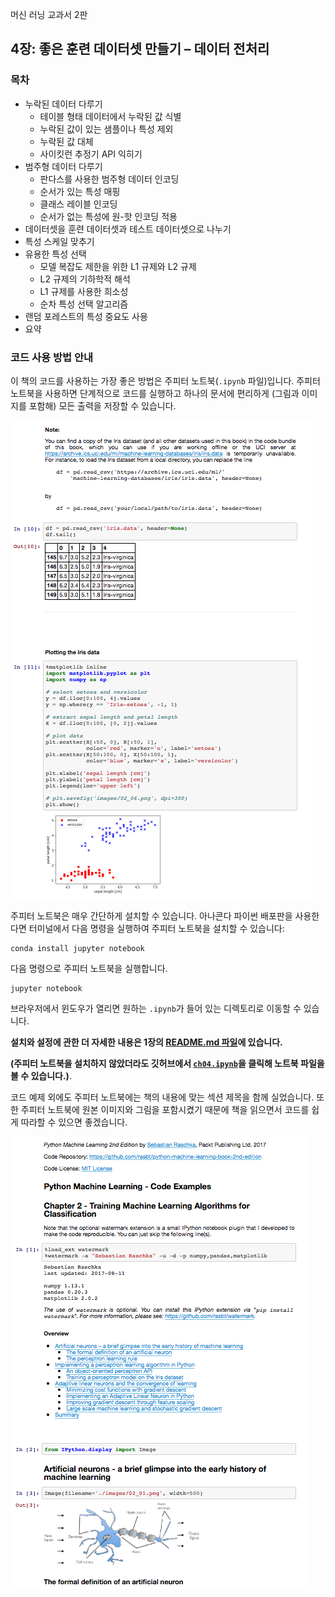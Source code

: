 머신 러닝 교과서 2판

##  4장: 좋은 훈련 데이터셋 만들기 – 데이터 전처리

### 목차

- 누락된 데이터 다루기
  - 테이블 형태 데이터에서 누락된 값 식별
  - 누락된 값이 있는 샘플이나 특성 제외
  - 누락된 값 대체
  - 사이킷런 추정기 API 익히기
- 범주형 데이터 다루기
  - 판다스를 사용한 범주형 데이터 인코딩
  - 순서가 있는 특성 매핑
  - 클래스 레이블 인코딩
  - 순서가 없는 특성에 원-핫 인코딩 적용
- 데이터셋을 훈련 데이터셋과 테스트 데이터셋으로 나누기
- 특성 스케일 맞추기
- 유용한 특성 선택
  - 모델 복잡도 제한을 위한 L1 규제와 L2 규제
  - L2 규제의 기하학적 해석
  - L1 규제를 사용한 희소성
  - 순차 특성 선택 알고리즘
- 랜덤 포레스트의 특성 중요도 사용
- 요약

### 코드 사용 방법 안내

이 책의 코드를 사용하는 가장 좋은 방법은 주피터 노트북(`.ipynb` 파일)입니다. 주피터 노트북을 사용하면 단계적으로 코드를 실행하고 하나의 문서에 편리하게 (그림과 이미지를 포함해) 모든 출력을 저장할 수 있습니다.

![](../ch02/images/jupyter-example-1.png)

주피터 노트북은 매우 간단하게 설치할 수 있습니다. 아나콘다 파이썬 배포판을 사용한다면 터미널에서 다음 명령을 실행하여 주피터 노트북을 설치할 수 있습니다:

    conda install jupyter notebook

다음 명령으로 주피터 노트북을 실행합니다.

    jupyter notebook

브라우저에서 윈도우가 열리면 원하는 `.ipynb`가 들어 있는 디렉토리로 이동할 수 있습니다.

**설치와 설정에 관한 더 자세한 내용은 1장의 [README.md 파일](../ch01/README.md)에 있습니다.**

**(주피터 노트북을 설치하지 않았더라도 깃허브에서 [`ch04.ipynb`](https://github.com/rickiepark/python-machine-learning-book-3rd-edition/blob/master/ch04/ch04.ipynb)을 클릭해 노트북 파일을 볼 수 있습니다.)**.

코드 예제 외에도 주피터 노트북에는 책의 내용에 맞는 섹션 제목을 함께 실었습니다. 또한 주피터 노트북에 원본 이미지와 그림을 포함시켰기 때문에 책을 읽으면서 코드를 쉽게 따라할 수 있으면 좋겠습니다.

![](../ch02/images/jupyter-example-2.png)